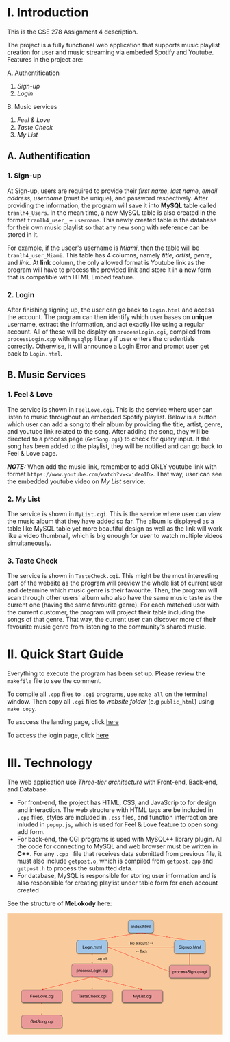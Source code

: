 # I. Introduction

This is the CSE 278 Assignment 4 description.  

The project is a fully functional web application that supports music playlist creation for user and music streaming via embeded Spotify and Youtube.
Features in the project are:

A. Authentification
  1. *Sign-up* 
  2. *Login*

B. Music services
  1. *Feel & Love*
  2. *Taste Check*
  3. *My List*

## A. Authentification

### 1. Sign-up

At Sign-up, users are required to provide their *first name*, *last name*, *email address*, *username* (must be unique), and password respectively. After providing the information, the program will save it into **MySQL** table called `tranlh4_Users`. In the mean time, a new MySQL table is also created in the format `tranlh4_user_` + `username`. This newly created table is the database for their own music playlist so that any new song with reference can be stored in it.

For example, if the useer's username is *Miami*, then the table will be `tranlh4_user_Miami`. This table has 4 columns, namely *title*, *artist*, *genre*, and *link*. At **link** column, the only allowed format is Youtube link as the program will have to process the provided link and store it in a new form that is compatible with HTML Embed feature.

### 2. Login

After finishing signing up, the user can go back to `Login.html` and access the account. The program can then identify which user bases on **unique** username, extract the information, and act exactly like using a regular account. All of these will be display on `processLogin.cgi`, compiled from `processLogin.cpp` with `mysqlpp` library if user enters the credentials correctly. Otherwise, it will announce a Login Error and prompt user get back to `Login.html`.

## B. Music Services

### 1. Feel & Love

The service is shown in `FeelLove.cgi`. This is the service where user can listen to music throughout an embedded Spotify playlist. Below is a button which user can add a song to their album by providing the title, artist, genre, and youtube link related to the song. After adding the song, they will be directed to a process page (`GetSong.cgi`) to check for query input. If the song has been added to the playlist, they will be notified and can go back to Feel & Love page.

***NOTE:*** When add the music link, remember to add ONLY youtube link with format `https://www.youtube.com/watch?v=<videoID>`. That way, user can see the embedded youtube video on *My List* service.

### 2. My List

The service is shown in `MyList.cgi`. This is the service where user can view the music album that they have added so far. The album is displayed as a table like MySQL table yet more beautiful design as well as the link will work like a video thumbnail, which is big enough for user to watch multiple videos simultaneously.

### 3. Taste Check

The service is shown in `TasteCheck.cgi`. This might be the most interesting part of the website as the program will preview the whole list of current user and determine which music genre is their favourite. Then, the program will scan through other users' album who also have the same music taste as the current one (having the same favourite genre). For each matched user with the current customer, the program will project their table including the songs of that genre. That way, the current user can discover more of their favourite music genre from listening to the community's shared music.


# II. Quick Start Guide

Everything to execute the program has been set up. Please review the `makefile` file to see the comment.

To compile all `.cpp` files to `.cgi` programs, use `make all` on the terminal window. Then copy all `.cgi` files to *website folder* (e.g `public_html`) using `make copy`.

To asccess the landing page, click [here](http://os1.csi.miamioh.edu/~tranlh4/)

To access the login page, click [here](http://os1.csi.miamioh.edu/~tranlh4/Login.html)


# III. Technology

The web application use *Three-tier architecture* with Front-end, Back-end, and Database.

* For front-end, the project has HTML, CSS, and JavaScrip to for design and interaction. The web structure with HTML tags are be included in `.cpp` files, styles are included in `.css` files, and function interraction are inluded in `popup.js`, which is used for Feel & Love feature to open song add form.
* For back-end, the CGI programs is used with MySQL++ library plugin. All the code for connecting to MySQL and web browser must be written in **C++**. For any `.cpp ` file that receives data submitted from previous file, it must also include `getpost.o`, which is compiled from `getpost.cpp` and `getpost.h` to process the submitted data.
* For database, MySQL is responsible for storing user information and is also responsible for creating playlist under table form for each account created

See the structure of **MeLokody** here:

![architecture](https://github.com/TranHVLoc/MeLokody/blob/main/architecture.png)
